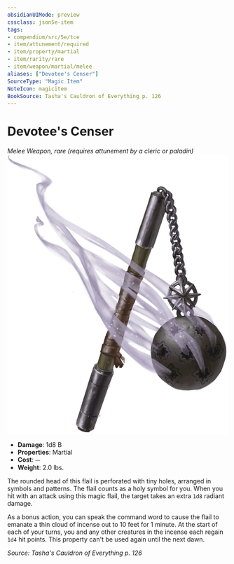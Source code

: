 ```yaml
---
obsidianUIMode: preview
cssclass: json5e-item
tags:
- compendium/src/5e/tce
- item/attunement/required
- item/property/martial
- item/rarity/rare
- item/weapon/martial/melee
aliases: ["Devotee's Censer"]
SourceType: "Magic Item"
NoteIcon: magicitem
BookSource: Tasha's Cauldron of Everything p. 126
---
```

# Devotee's Censer
*Melee Weapon, rare (requires attunement by a cleric or paladin)*  
![](https://raw.githubusercontent.com/5etools-mirror-2/5etools-img/main/items/TCE/Devotee%27s%20Censer.webp#right)  

- **Damage**: 1d8 B
- **Properties**: Martial
- **Cost**: ⏤
- **Weight**: 2.0 lbs.

The rounded head of this flail is perforated with tiny holes, arranged in symbols and patterns. The flail counts as a holy symbol for you. When you hit with an attack using this magic flail, the target takes an extra `1d8` radiant damage.

As a bonus action, you can speak the command word to cause the flail to emanate a thin cloud of incense out to 10 feet for 1 minute. At the start of each of your turns, you and any other creatures in the incense each regain `1d4` hit points. This property can't be used again until the next dawn.

*Source: Tasha's Cauldron of Everything p. 126*